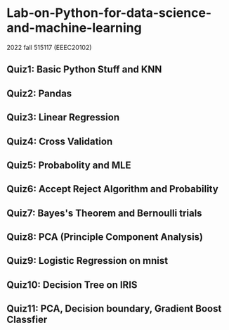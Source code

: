 # Lab-on-Python-for-data-science-and-machine-learning
2022 fall 515117 (EEEC20102)

## Quiz1: Basic Python Stuff and KNN

## Quiz2: Pandas

## Quiz3: Linear Regression

## Quiz4: Cross Validation

## Quiz5: Probabolity and MLE

## Quiz6: Accept Reject Algorithm and Probability

## Quiz7: Bayes's Theorem and Bernoulli trials

## Quiz8: PCA (Principle Component Analysis)

## Quiz9: Logistic Regression on mnist

## Quiz10: Decision Tree on IRIS

## Quiz11: PCA, Decision boundary, Gradient Boost Classfier